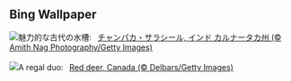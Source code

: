 ## Bing Wallpaper
![](https://www.bing.com/th?id=OHR.ChampakaSarasi_JA-JP0008600806_UHD.jpg&w=1000)魅力的な古代の水槽:&nbsp;&ensp;[チャンパカ・サラシール, インド カルナータカ州 (© Amith Nag Photography/Getty Images)](https://www.bing.com/th?id=OHR.ChampakaSarasi_JA-JP0008600806_UHD.jpg)
<br><br/>
![](https://www.bing.com/th?id=OHR.CanadaDeer_EN-GB7840896375_UHD.jpg&w=1000)A regal duo:&nbsp;&ensp;[Red deer, Canada (© Delbars/Getty Images)](https://www.bing.com/th?id=OHR.CanadaDeer_EN-GB7840896375_UHD.jpg)
<br><br/>
